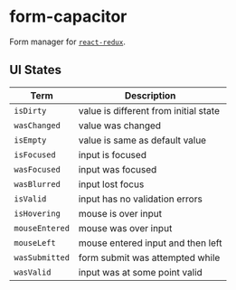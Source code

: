 # form-capacitor

Form manager for [`react-redux`](https://github.com/reactjs/react-redux).


## UI States

| Term           | Description                        |
| -------------- | ---------------------------------- |
| `isDirty`      | value is different from initial state |
| `wasChanged`   | value was changed |
| `isEmpty`      | value is same as default value |
| `isFocused`    | input is focused |
| `wasFocused`   |  input was focused
| `wasBlurred`   | input lost focus |
| `isValid`      | input has no validation errors |
| `isHovering`   | mouse is over input |
| `mouseEntered` | mouse was over input |
| `mouseLeft`    | mouse entered input and then left |
| `wasSubmitted` | form submit was attempted while | this input existed
| `wasValid`     | input was at some point valid |